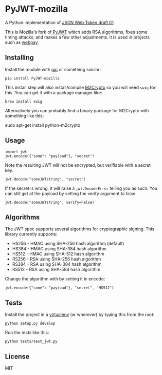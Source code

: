 PyJWT-mozilla
=============

A Python implementation of [JSON Web Token draft 01](http://self-issued.info/docs/draft-jones-json-web-token-01.html).

This is Mozilla's fork of [PyJWT](http://pypi.python.org/pypi/PyJWT)
which adds RSA algorithms, fixes some timing
attacks, and makes a few other adjustments. It is used in projects such as
[webpay](https://github.com/mozilla/webpay).

Installing
----------

Install the module with [pip](http://www.pip-installer.org/) or something similar:

    pip install PyJWT-mozilla

This install step will also install/compile
[M2Crypto](http://pypi.python.org/pypi/M2Crypto)
so you will need `swig` for this. You can get it with a package manager like:

    brew install swig

Alternatively you can probably find a binary package for M2Crypto with
something like this:

   sudo apt-get install python-m2crypto


Usage
-----

    import jwt
    jwt.encode({"some": "payload"}, "secret")

Note the resulting JWT will not be encrypted, but verifiable with a secret key.

    jwt.decode("someJWTstring", "secret")

If the secret is wrong, it will raise a `jwt.DecodeError` telling you as such. You can still get at the payload by setting the verify argument to false.

    jwt.decode("someJWTstring", verify=False)

Algorithms
----------

The JWT spec supports several algorithms for cryptographic signing. This library currently supports:

* HS256	- HMAC using SHA-256 hash algorithm (default)
* HS384	- HMAC using SHA-384 hash algorithm
* HS512 - HMAC using SHA-512 hash algorithm
* RS256 - RSA using SHA-256 hash algorithm
* RS384 - RSA using SHA-384 hash algorithm
* RS512 - RSA using SHA-584 hash algorithm

Change the algorithm with by setting it in encode:

    jwt.encode({"some": "payload"}, "secret", "HS512")

Tests
-----

Install the project in a [virtualenv](http://pypi.python.org/pypi/virtualenv)
(or wherever) by typing this from the root:

    python setup.py develop

Run the tests like this:

    python tests/test_jwt.py

License
-------

MIT
